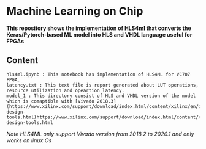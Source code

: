 # Machine Learning on Chip
  **This repository shows the implementation of [HLS4ml](https://fastmachinelearning.org/hls4ml/)  that converts the Keras/Pytorch-based ML model into HLS and VHDL language useful for FPGAs**

## Content
```
hls4ml.ipynb : This notebook has implementation of HLS4ML for VC707 FPGA.
latency.txt : This text file is report generated about LUT operations, resource utilization and opeartion latency.
model_1 : This directory consist of HLS and VHDL version of the model which is comaptible with [Vivado 2018.3](https://www.xilinx.com/support/download/index.html/content/xilinx/en/downloadNav/vivado-design-tools.html)https://www.xilinx.com/support/download/index.html/content/xilinx/en/downloadNav/vivado-design-tools.html
```
_Note HLS4ML only support Vivado version from 2018.2 to 2020.1 and only works on linux Os_
